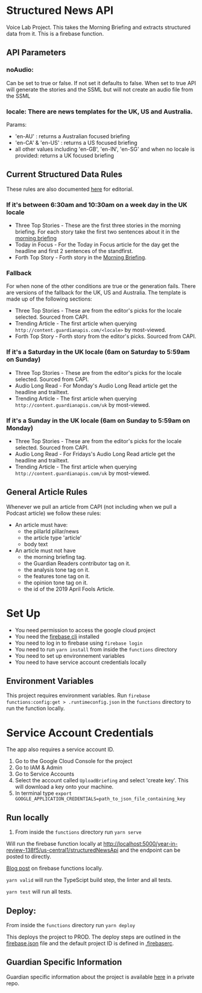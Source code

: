 # Structured News API

Voice Lab Project. This takes the Morning Briefing and extracts structured data from it. This is a firebase function.

## API Parameters

### noAudio:

Can be set to true or false. If not set it defaults to false. When set to true API will generate the stories and the SSML but will not create an audio file from the SSML

### locale: There are news templates for the UK, US and Australia.

Params:

- 'en-AU' : returns a Australian focused briefing
- 'en-CA' & 'en-US' : returns a US focused briefing
- all other values including 'en-GB', 'en-IN', 'en-SG' and when no locale is provided: returns a UK focused briefing

## Current Structured Data Rules

These rules are also documented [here](https://docs.google.com/spreadsheets/d/1rmASsmOjUHWHB4uHtLgjK9iUxzPhYc0Bax6n3FDYyB8/edit#gid=105431519) for editorial.

### If it's between 6:30am and 10:30am on a week day in the UK locale

- Three Top Stories - These are the first three stories in the morning briefing. For each story take the first two sentences about it in the [morning briefing](https://www.theguardian.com/world/series/guardian-morning-briefing)
- Today in Focus - For the Today in Focus article for the day get the headline and first 2 sentences of the standfirst.
- Forth Top Story - Forth story in the [Morning Briefing](https://www.theguardian.com/world/series/guardian-morning-briefing).

### Fallback

For when none of the other conditions are true or the generation fails. There are versions of the fallback for the UK, US and Australia. The template is made up of the following sections:

- Three Top Stories - These are from the editor's picks for the locale selected. Sourced from CAPI.
- Trending Article - The first article when querying `http://content.guardianapis.com/<locale>` by most-viewed.
- Forth Top Story - Forth story from the editor's picks. Sourced from CAPI.

### If it's a Saturday in the UK locale (6am on Saturday to 5:59am on Sunday)

- Three Top Stories - These are from the editor's picks for the locale selected. Sourced from CAPI.
- Audio Long Read - For Monday's Audio Long Read article get the headline and trailtext.
- Trending Article - The first article when querying `http://content.guardianapis.com/uk` by most-viewed.

### If it's a Sunday in the UK locale (6am on Sunday to 5:59am on Monday)

- Three Top Stories - These are from the editor's picks for the locale selected. Sourced from CAPI.
- Audio Long Read - For Fridays's Audio Long Read article get the headline and trailtext.
- Trending Article - The first article when querying `http://content.guardianapis.com/uk` by most-viewed.

## General Article Rules

Whenever we pull an article from CAPI (not including when we pull a Podcast article) we follow these rules:

- An article must have:
  - the pillarId pillar/news
  - the article type 'article'
  - body text
- An article must not have
  - the morning briefing tag.
  - the Guardian Readers contributor tag on it.
  - the analysis tone tag on it.
  - the features tone tag on it.
  - the opinion tone tag on it.
  - the id of the 2019 April Fools Article.

# Set Up

- You need permission to access the google cloud project
- You need the [firebase cli](https://github.com/firebase/firebase-tools) installed
- You need to log in to firebase using `firebase login`
- You need to run `yarn install` from inside the `functions` directory
- You need to set up environnement variables
- You need to have service account credentials locally

## Environment Variables

This project requires environment variables. Run `firebase functions:config:get > .runtimeconfig.json` in the `functions` directory to run the function locally.

# Service Account Credentials

The app also requires a service account ID.

1. Go to the Google Cloud Console for the project
2. Go to IAM & Admin
3. Go to Service Accounts
4. Select the account called `UploadBriefing` and select 'create key'. This will download a key onto your machine.
5. In terminal type `export GOOGLE_APPLICATION_CREDENTIALS=path_to_json_file_containing_key`

## Run locally

1. From inside the `functions` directory run `yarn serve`

Will run the firebase function locally at [http://localhost:5000/year-in-review-138f5/us-central1/structuredNewsApi](http://localhost:5000/year-in-review-138f5/us-central1/structuredNewsApi) and the endpoint can be posted to directly.

[Blog post](https://www.theguardian.com/info/2019/jan/31/hey-google-help-me-use-cloud-functions) on firebase functions locally.

`yarn valid` will run the TypeScipt build step, the linter and all tests.

`yarn test` will run all tests.

## Deploy:

From inside the `functions` directory run `yarn deploy`

This deploys the project to PROD. The deploy steps are outlined in the [firebase.json](./firebase.json) file and the default project ID is defined in [.firebaserc](./.firebaserc).

## Guardian Specific Information

Guardian specific information about the project is available [here](https://github.com/guardian/voicelab-platform) in a private repo.
